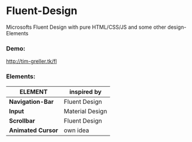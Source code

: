 # Fluent-Design
Microsofts Fluent Design with pure HTML/CSS/JS
and some other design-Elements

### Demo:
http://tim-greller.tk/fl

### Elements:
| ELEMENT             | inspired by     |
| ------------------- | --------------- |
| __Navigation-Bar__  | Fluent Design   |
| __Input__           | Material Design |
| __Scrollbar__       | Fluent Design   |
| __Animated Cursor__ | own idea        |
